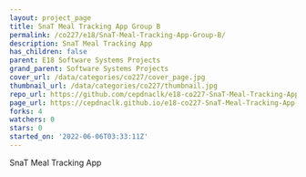 ```yaml
---
layout: project_page
title: SnaT Meal Tracking App Group B
permalink: /co227/e18/SnaT-Meal-Tracking-App-Group-B/
description: SnaT Meal Tracking App
has_children: false
parent: E18 Software Systems Projects
grand_parent: Software Systems Projects
cover_url: /data/categories/co227/cover_page.jpg
thumbnail_url: /data/categories/co227/thumbnail.jpg
repo_url: https://github.com/cepdnaclk/e18-co227-SnaT-Meal-Tracking-App-Group-B
page_url: https://cepdnaclk.github.io/e18-co227-SnaT-Meal-Tracking-App-Group-B
forks: 4
watchers: 0
stars: 0
started_on: '2022-06-06T03:33:11Z'
---
```


SnaT Meal Tracking App
